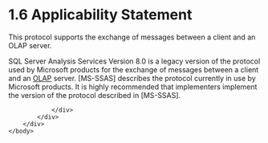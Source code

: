 <html dir="LTR" xmlns:mshelp="http://msdn.microsoft.com/mshelp" xmlns:ddue="http://ddue.schemas.microsoft.com/authoring/2003/5" xmlns:xlink="http://www.w3.org/1999/xlink" xmlns:tool="http://www.microsoft.com/tooltip">
    <head>
        <meta http-equiv="Content-Type" content="text/html; CHARSET=utf-8"></meta>
        <meta name="save" content="history"></meta>
        <title>1.6 Applicability Statement</title>
        <xml>
            <mshelp:toctitle title="1.6 Applicability Statement"></mshelp:toctitle>
            <mshelp:rltitle title="[MS-SSAS8]: Applicability Statement"></mshelp:rltitle>
            <mshelp:keyword index="A" term="39fea5a0-e310-482f-884c-7c940a7b8411"></mshelp:keyword>
            <mshelp:attr name="DCSext.ContentType" value="open specification"></mshelp:attr>
            <mshelp:attr name="AssetID" value="39fea5a0-e310-482f-884c-7c940a7b8411"></mshelp:attr>
            <mshelp:attr name="TopicType" value="kbRef"></mshelp:attr>
            <mshelp:attr name="DCSext.Title" value="[MS-SSAS8]: Applicability Statement" />
        </xml>
    </head>
    <body>
        <div id="header">
            <h1 class="heading">1.6 Applicability Statement</h1>
        </div>
        <div id="mainSection">
            <div id="mainBody">
                <div id="allHistory" class="saveHistory"></div>
                <div id="sectionSection0" class="section" name="collapseableSection">
                    

<p>This protocol supports the exchange of messages between a
client and an OLAP server.</p>

<p>SQL Server Analysis Services Version 8.0 is a legacy version
of the protocol used by Microsoft products for the exchange of messages between
a client and an <a href="c527450b-f5bd-424b-8c98-ba6365288f35.htm#gt_055c223a-52f1-4d41-b95b-d7c60eaa388f">OLAP</a>
server. <mshelp:link keywords="854a72f2-d637-4be3-b60f-6a44422e80c9" tabindex="0">[MS-SSAS]</mshelp:link>
describes the protocol currently in use by Microsoft products. It is highly
recommended that implementers implement the version of the protocol described
in [MS-SSAS].</p>


                </div>
            </div>
        </div>
    </body>
</html>